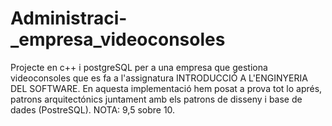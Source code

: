 # Administraci-_empresa_videoconsoles
Projecte en c++ i postgreSQL per a una empresa que gestiona videoconsoles que es fa a l'assignatura INTRODUCCIÓ A L'ENGINYERIA DEL SOFTWARE. 
En aquesta implementació hem posat a prova tot lo aprés, patrons arquitectónics juntament amb els patrons de disseny i base de dades (PostreSQL). 
NOTA: 9,5 sobre 10.
